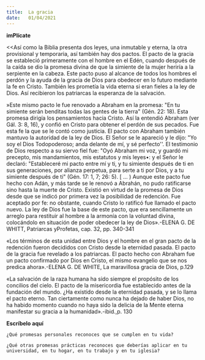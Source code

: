 ```yaml
---
title:  La gracia
date:   01/04/2021
---
```


**imPlícate**

<<Así como la Biblia presenta dos leyes, una inmutable y eterna, la otra provisional y temporaria, así también hay dos pactos. El pacto de la gracia se estableció primeramente con el hombre en el Edén, cuando después de la caída se dio la promesa divina de que la simiente de la mujer heriría a la serpiente en la cabeza. Este pacto puso al alcance de todos los hombres el perdón y la ayuda de la gracia de Dios para obedecer en lo futuro mediante la fe en Cristo. También les prometía la vida eterna si eran fieles a la ley de Dios. Así recibieron los patriarcas la esperanza de la salvación.

»Este mismo pacto le fue renovado a Abraham en la promesa: "En tu simiente serán benditas todas las gentes de la tierra" (Gén. 22: 18). Esta promesa dirigía los pensamientos hacia Cristo. Así la entendió Abraham (ver Gál. 3: 8, 16), y confió en Cristo para obtener el perdón de sus pecados. Fue esta fe la que se le contó como justicia. El pacto con Abraham también mantuvo la autoridad de la ley de Dios. El Señor se le apareció y le dijo: "Yo soy el Dios Todopoderoso; anda delante de mí, y sé perfecto''. El testimonio de Dios respecto a su siervo fiel fue: "Oyó Abraham mi voz, y guardó mi precepto, mis mandamientos, mis estatutos y mis leyes•: y el Señor le declaró: "Estableceré mi pacto entre mí y ti, y tu simiente después de ti en sus generaciones, por alianza perpetua, para serte a ti por Dios, y a tu simiente después de ti" (Gén. 17: 1, 7; 26: 5). [ ... ) Aunque este pacto fue hecho con Adán, y más tarde se le renovó a Abrahán, no pudo ratificarse sino hasta la muerte de Cristo. Existió en virtud de la promesa de Dios desde que se indicó por primera vez la posibilidad de redención. Fue aceptado por fe: no obstante, cuando Cristo lo ratificó fue llamado el pacto nuevo. La ley de Dios fue la base de este pacto, que era sencillamente un arreglo para restituir al hombre a la armonía con la voluntad divina, colocándolo en situación de poder obedecer la ley de Dios».-ELENA G. DE WHITT, Patriarcas yProfetas, cap. 32, pp. 340-341

«Los términos de esta unidad entre Dios y el hombre en el gran pacto de la redención fueron decididos con Cristo desde la eternidad pasada. El pacto de la gracia fue revelado a los patriarcas. El pacto hecho con Abraham fue un pacto confirmado por Dios en Cristo, el mismo evangelio que se nos predica ahora».-ELENA G. DE WHITE, La maravillosa gracia de Dios, p.129

«La salvación de la raza humana ha sido siempre el propósito de los concilios del cielo. El pacto de la misericordia fue establecido antes de la fundación del mundo. ¿Ha existido desde la eternidad pasada, y se lo llama el pacto eterno. Tan ciertamente como nunca ha dejado de haber Dios, no ha habido momento cuando no haya sido la delicia de la Mente eterna manifestar su gracia a la humanidad».-ibid.,p. 130

**Escríbelo aquí**

`¿Qué promesas personales reconoces que se cumplen en tu vida?`

`¿Qué otras promesas prácticas reconoces que deberías aplicar en tu universidad, en tu hogar, en tu trabajo y en tu iglesia?`

